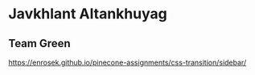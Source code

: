 # Javkhlant Altankhuyag

## Team Green

https://enrosek.github.io/pinecone-assignments/css-transition/sidebar/
